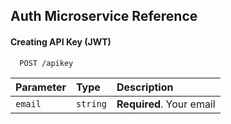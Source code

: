 ## Auth Microservice Reference

#### Creating API Key (JWT)

```http
  POST /apikey
```

| Parameter | Type     | Description              |
| :-------- | :------- | :----------------------- |
| `email`   | `string` | **Required**. Your email |
